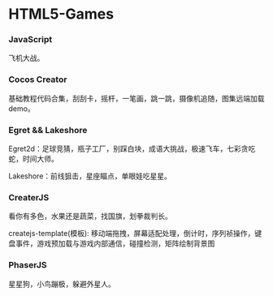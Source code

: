 # HTML5-Games

<h3>JavaScript</h3>

飞机大战。

<h3>Cocos Creator </h3>

基础教程代码合集，刮刮卡，摇杆，一笔画，跳一跳，摄像机追随，图集远端加载demo。

<h3>Egret &&  Lakeshore </h3>

Egret2d：足球竞猜，瓶子工厂，别踩白块，成语大挑战，极速飞车，七彩贪吃蛇，时间大师。

Lakeshore：前线狙击，星座瞄点，单眼娃吃星星。

<h3>CreaterJS</h3>

看你有多色，水果还是蔬菜，找国旗，划拳裁判长。

createjs-template(模板):   移动端拖拽，屏幕适配处理，倒计时，序列祯操作，键盘事件，游戏预加载与游戏内部通信，碰撞检测，矩阵绘制背景图


<h3>PhaserJS</h3>

星星狗，小鸟蹦极，躲避外星人。

